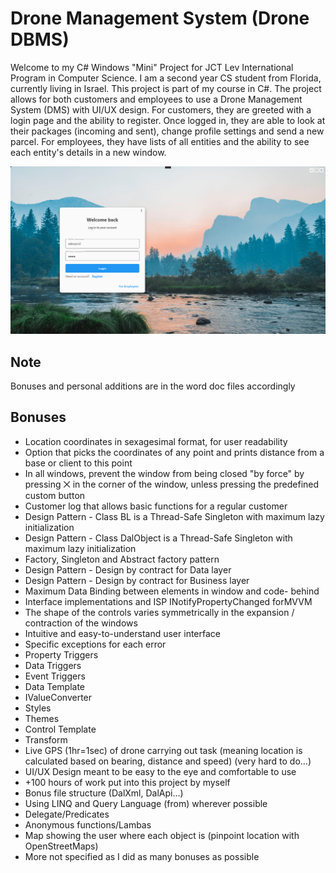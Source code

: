 # Drone Management System (Drone DBMS)
Welcome to my C# Windows "Mini" Project for JCT Lev International Program in Computer Science. I am a second year CS student from Florida, currently living in Israel. This project is part of my course in C#. The project allows for both customers and employees to use a Drone Management System (DMS) with UI/UX design. For customers, they are greeted with a login page and the ability to register. Once logged in, they are able to look at their packages (incoming and sent), change profile settings and send a new parcel. For employees, they have lists of all entities and the ability to see each entity's details in a new window.

![image](https://github.com/edenpro2/DroneManagementSystem/blob/main/PL/Resources/mainwindow.png?raw=true)

## Note
Bonuses and personal additions are in the word doc files accordingly

## Bonuses
* Location coordinates in sexagesimal format, for user readability
* Option that picks the coordinates of any point and prints distance
from a base or client to this point
* In all windows, prevent the window from being closed "by force" by
pressing ⨉ in the corner of the window, unless pressing the predefined
custom button
* Customer log that allows basic functions for a regular customer
* Design Pattern - Class BL is a Thread-Safe Singleton with maximum
lazy initialization
* Design Pattern - Class DalObject is a Thread-Safe Singleton with
maximum lazy initialization
* Factory, Singleton and Abstract factory pattern
* Design Pattern - Design by contract for Data layer
* Design Pattern - Design by contract for Business layer
* Maximum Data Binding between elements in window and code-
behind
* Interface implementations and ISP INotifyPropertyChanged forMVVM
* The shape of the controls varies symmetrically in the expansion /
contraction of the windows
* Intuitive and easy-to-understand user interface
* Specific exceptions for each error
* Property Triggers
* Data Triggers
* Event Triggers
* Data Template
* IValueConverter
* Styles
* Themes
* Control Template
* Transform
* Live GPS (1hr=1sec) of drone carrying out task (meaning location is calculated based on bearing, distance and speed) (very hard to do...)
* UI/UX Design meant to be easy to the eye and comfortable to use
* +100 hours of work put into this project by myself
* Bonus file structure (DalXml, DalApi...)
* Using LINQ and Query Language (from) wherever possible 
* Delegate/Predicates
* Anonymous functions/Lambas
* Map showing the user where each object is (pinpoint location with OpenStreetMaps)
* More not specified as I did as many bonuses as possible

